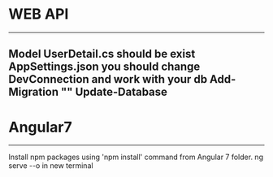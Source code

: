# WEB API
***********************************************************************
Model UserDetail.cs should be exist
AppSettings.json you should change DevConnection and work with your db
Add-Migration ""
Update-Database
-----------------------------------------------------------------------
# Angular7
***********************************************************************
Install npm packages using 'npm install' command from Angular 7 folder.
ng serve --o in new terminal


